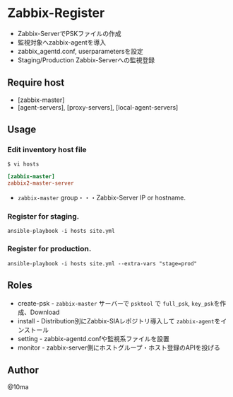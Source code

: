 # Zabbix-Register

- Zabbix-ServerでPSKファイルの作成
- 監視対象へzabbix-agentを導入
- zabbix_agentd.conf, userparametersを設定
- Staging/Production Zabbix-Serverへの監視登録



## Require host

- [zabbix-master]
- [agent-servers], [proxy-servers], [local-agent-servers]



## Usage

### Edit inventory host file

```shell
$ vi hosts
```

```ini
[zabbix-master]
zabbix2-master-server
```

- `zabbix-master` group・・・Zabbix-Server IP or hostname.



### Register for staging.

```shell
ansible-playbook -i hosts site.yml
```



### Register for production.

```shell
ansible-playbook -i hosts site.yml --extra-vars "stage=prod"
```



## Roles

- create-psk - `zabbix-master` サーバーで `psktool` で `full_psk`, `key_psk`を作成、Download
- install -  Distribution別にZabbix-SIAレポジトリ導入して `zabbix-agent`をインストール
- setting - zabbix-agentd.confや監視系ファイルを設置
- monitor - zabbix-server側にホストグループ・ホスト登録のAPIを投げる



## Author

@10ma
